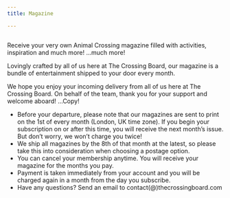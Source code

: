 ```yaml
---
title: Magazine

---
```

<div class="image-left">
<img class="no-border" src="../images/magazine/magazines-bundle.png" alt="" />
<div class="magazine-text-bubble">
<p>Receive your very own Animal Crossing magazine filled with activities, inspiration and much more! …much more!</p>
<p>Lovingly crafted by all of us here at The Crossing Board, our magazine is a bundle of entertainment shipped to your door every month.  </p>
<p>We hope you enjoy your incoming delivery from all of us here at The Crossing Board. On behalf of the team, thank you for your support and welcome aboard! ...Copy!</p>
</div>
</div>

- Before your departure, please note that our magazines are sent to print on the 1st of every month (London, UK time zone). If you begin your subscription on or after this time, you will receive the next month’s issue. But don’t worry, we won’t charge you twice!
- We ship all magazines by the 8th of that month at the latest, so please take this into consideration when choosing a postage option.
- You can cancel your membership anytime. You will receive your magazine for the months you pay.
- Payment is taken immediately from your account and you will be charged again in a month from the day you subscribe.
- Have any questions? Send an email to contact(@)thecrossingboard.com
